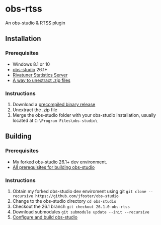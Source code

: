 # obs-rtss

An obs-studio & RTSS plugin

## Installation

### Prerequisites
* Windows 8.1 or 10
* [obs-studio](https://obsproject.com/) 26.1+
* [Rivatuner Statistics Server](https://www.guru3d.com/files-details/rtss-rivatuner-statistics-server-download.html)
* [A way to unextract .zip files](https://www.7-zip.org)

### Instructions
1. Download a [precompiled binary release](https://github.com/jfoster/obs-rtss/releases)
2. Unextract the .zip file
3. Merge the obs-studio folder with your obs-studio installation, usually located at ```C:\Program Files\obs-studio\```

## Building

### Prerequisites
* My forked obs-studio 26.1+ dev environment.
* [All prerequisites for building obs-studio](https://obsproject.com/wiki/Install-Instructions#windows-build-directions)

### Instructions
1. Obtain my forked obs-studio dev enviroment using git ```git clone --recursive https://github.com/jfoster/obs-studio```
2. Change to the obs-studio directory ```cd obs-studio```
3. Checkout the 26.1 branch ```git checkout 26.1.0-obs-rtss```
4. Download submodules ```git submodule update --init --recursive```
5. [Configure and build obs-studio](https://obsproject.com/wiki/Install-Instructions#windows-build-directions)

